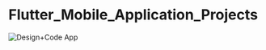 # Flutter_Mobile_Application_Projects
![Design+Code App](https://github.com/VijayAtUpwork/Flutter_Mobile_Application_Projects/blob/main/first_app/Design%2BCode%20App.gif)
